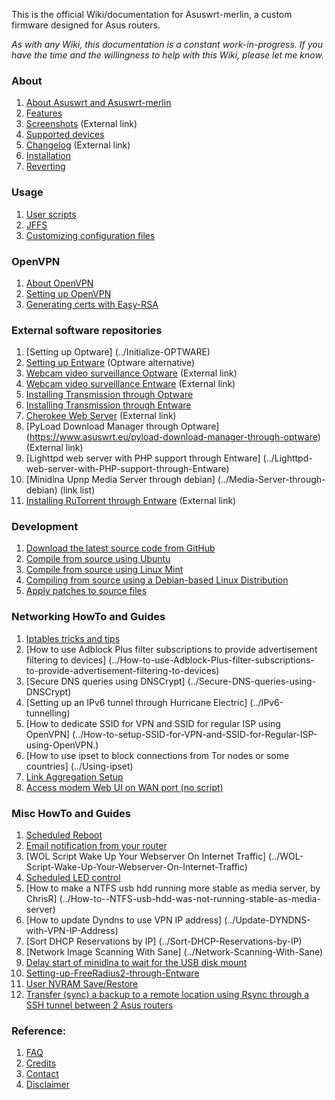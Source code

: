 This is the official Wiki/documentation for Asuswrt-merlin, a custom firmware designed for Asus routers.

_As with any Wiki, this documentation is a constant work-in-progress.  If you have the time and the willingness to help with this Wiki, please let me know._

### About
1. [About Asuswrt and Asuswrt-merlin](../About-Asuswrt/)
2. [Features](../Features)
3. [Screenshots](http://asuswrt.lostrealm.ca/screenshots) (External link)
4. [Supported devices](../Supported-Devices)
5. [Changelog](http://asuswrt.lostrealm.ca/changelog) (External link)
6. [Installation](../Installation)
7. [Reverting](../Reverting/)

### Usage
1. [User scripts](../User-scripts)
2. [JFFS](../JFFS)
3. [Customizing configuration files](../Custom-config-files)

### OpenVPN
1. [About OpenVPN](../About-OpenVPN)
2. [Setting up OpenVPN](../Configuring-OpenVPN)
3. [Generating certs with Easy-RSA](../Generating-OpenVPN-keys-using-Easy-RSA)

### External software repositories
1. [Setting up Optware] (../Initialize-OPTWARE)
2. [Setting up Entware](../Entware) (Optware alternative)
3. [Webcam video surveillance Optware](https://www.asuswrt.eu/webcam-video-surveillance-via-mjpg-streamer/) (External link)
4. [Webcam video surveillance Entware](https://www.asuswrt.eu/webcam-video-surveillance-via-mjpg-streamer-entware/) (External link)
5. [Installing Transmission through Optware](../Transmission-through-Optware)
6. [Installing Transmission through Entware](../Installing-Transmission-through-Entware)
7. [Cherokee Web Server](https://www.asuswrt.eu/cherokee-web-server-through-optware) (External link)
8. [PyLoad Download Manager through Optware] (https://www.asuswrt.eu/pyload-download-manager-through-optware) (External link)
9. [Lighttpd web server with PHP support through Entware] (../Lighttpd-web-server-with-PHP-support-through-Entware)
10. [Minidlna Upnp Media Server through debian] (../Media-Server-through-debian) (link list)
11. [Installing RuTorrent through Entware](https://www.asuswrt.eu/rutorrent-on-asuswrt-router-through-entware) (External link)


### Development
1. [Download the latest source code from GitHub](../Download-the-latest-source-code-from-GitHub)
2. [Compile from source using Ubuntu](../Compile-Firmware-from-source-using-Ubuntu)
3. [Compile from source using Linux Mint](../Compile-Firmware-from-source-using-Linux-Mint)
4. [Compiling from source using a Debian-based Linux Distribution](../Compiling-from-source-using-a-Debian-based-Linux-Distribution)
5. [Apply patches to source files](../Applying-patches-to-source-files)

### Networking HowTo and Guides
1. [Iptables tricks and tips](../Iptables-tips)
2. [How to use Adblock Plus filter subscriptions to provide advertisement filtering to devices] (../How-to-use-Adblock-Plus-filter-subscriptions-to-provide-advertisement-filtering-to-devices)
3. [Secure DNS queries using DNSCrypt]
(../Secure-DNS-queries-using-DNSCrypt)
4. [Setting up an IPv6 tunnel through Hurricane Electric] (../IPv6-tunnelling)
5. [How to dedicate SSID for VPN and SSID for regular ISP using OpenVPN] (../How-to-setup-SSID-for-VPN-and-SSID-for-Regular-ISP-using-OpenVPN.)
6. [How to use ipset to block connections from Tor nodes or some countries] (../Using-ipset)
7. [Link Aggregation Setup](../Link-Aggregation)
8. [Access modem Web UI on WAN port (no script)](../Access-modem-Web-UI-on-WAN-port-(no-script))

### Misc HowTo and Guides
1. [Scheduled Reboot](../Scheduled-Reboot)
2. [Email notification from your router](../Sending-Email)
3. [WOL Script Wake Up Your Webserver On Internet Traffic] (../WOL-Script-Wake-Up-Your-Webserver-On-Internet-Traffic)
4. [Scheduled LED control](../Scheduled-LED-control)
5. [How to make a NTFS usb hdd running more stable as media server, by ChrisR] (../How-to--NTFS-usb-hdd-was-not-running-stable-as-media-server)
6. [How to update Dyndns to use VPN IP address] (../Update-DYNDNS-with-VPN-IP-Address)
7. [Sort DHCP Reservations by IP] (../Sort-DHCP-Reservations-by-IP)
8. [Network Image Scanning With Sane] (../Network-Scanning-With-Sane)
9. [Delay start of minidlna to wait for the USB disk mount](../delay-start-of-minidlna-to-wait-for-the-USB-disk-mount)
10. [Setting-up-FreeRadius2-through-Entware](../Setting-up-FreeRadius2-through-Entware)
11. [User NVRAM Save/Restore](../Can-I-restore-my-settings-after-a-factory-reset%3F--Can-I-restore-my-settings-to-a-different-router%3F)
12. [Transfer (sync) a backup to a remote location using Rsync through a SSH tunnel between 2 Asus routers](../Transfer-(sync)-a-backup-to-a-remote-location-using-Rsync-through-a-SSH-tunnel-between-2-Asus-routers)

### Reference:
1. [FAQ](../FAQ)
2. [Credits](../Credits/)
3. [Contact](../Contact/)
4. [Disclaimer](../Disclaimer/)